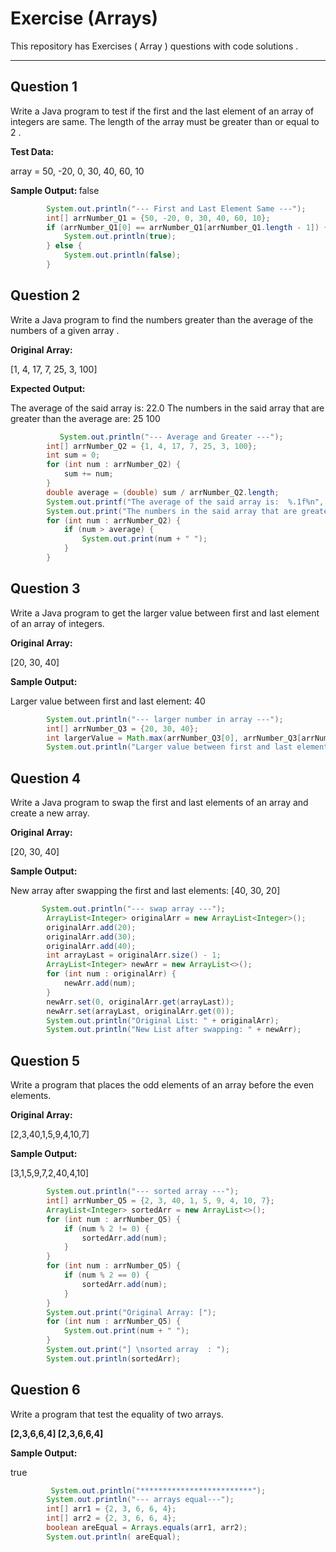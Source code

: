 # Exercise (Arrays) 
This repository has Exercises ( Array ) questions with code solutions .

---
## Question 1
Write a Java program to test if the first and the last element of an array of
integers are same. The length of the array must be greater than or equal to 2 .
<p><b>Test Data:</b></p>
<p>array = 50, -20, 0, 30, 40, 60, 10  </p>
<p><b> Sample Output: </b> false </p>

```java
        System.out.println("--- First and Last Element Same ---");
        int[] arrNumber_Q1 = {50, -20, 0, 30, 40, 60, 10};
        if (arrNumber_Q1[0] == arrNumber_Q1[arrNumber_Q1.length - 1]) {
            System.out.println(true);
        } else {
            System.out.println(false);
        }  
```

## Question 2
Write a Java program to find the numbers greater than the average of the
numbers of a given array .
<p><b>Original Array:</b></p>
<p>[1, 4, 17, 7, 25, 3, 100] </p>
<p><b>Expected Output: </b></p>
<p>The average of the said array is: 22.0 The numbers in the said array that are
greater than the average are: 25 100 </p>

```java
           System.out.println("--- Average and Greater ---");
        int[] arrNumber_Q2 = {1, 4, 17, 7, 25, 3, 100};
        int sum = 0;
        for (int num : arrNumber_Q2) {
            sum += num;
        }
        double average = (double) sum / arrNumber_Q2.length;
        System.out.printf("The average of the said array is:  %.1f%n", average);
        System.out.print("The numbers in the said array that are greater than the average are: ");
        for (int num : arrNumber_Q2) {
            if (num > average) {
                System.out.print(num + " ");
            }
        }
```

## Question 3
Write a Java program to get the larger value between first and last
element of an array of integers.
<p><b>Original Array:</b></p>
<p>[20, 30, 40]</p>
<p><b>Sample Output:  </b></p>
<p>Larger value between first and last element: 40 </p>

```java
        System.out.println("--- larger number in array ---");
        int[] arrNumber_Q3 = {20, 30, 40};
        int largerValue = Math.max(arrNumber_Q3[0], arrNumber_Q3[arrNumber_Q3.length - 1]);
        System.out.println("Larger value between first and last element: " + largerValue);

```


## Question 4
Write a Java program to swap the first and last elements of an array and
create a new array. 
<p><b>Original Array:</b></p>
<p>[20, 30, 40]</p>
<p><b>Sample Output:  </b></p>
<p>New array after swapping the first and last elements: [40, 30, 20] </p>

```java
       System.out.println("--- swap array ---");
        ArrayList<Integer> originalArr = new ArrayList<Integer>();
        originalArr.add(20);
        originalArr.add(30);
        originalArr.add(40);
        int arrayLast = originalArr.size() - 1; 
        ArrayList<Integer> newArr = new ArrayList<>();
        for (int num : originalArr) {
            newArr.add(num);
        }
        newArr.set(0, originalArr.get(arrayLast));   
        newArr.set(arrayLast, originalArr.get(0)); 
        System.out.println("Original List: " + originalArr);
        System.out.println("New List after swapping: " + newArr);

```

## Question 5
Write a program that places the odd elements of an array before the
even elements. 
<p><b>Original Array:</b></p>
<p>[2,3,40,1,5,9,4,10,7] </p>
<p><b>Sample Output:  </b></p>
<p>[3,1,5,9,7,2,40,4,10] </p>

```java
        System.out.println("--- sorted array ---");
        int[] arrNumber_Q5 = {2, 3, 40, 1, 5, 9, 4, 10, 7};
        ArrayList<Integer> sortedArr = new ArrayList<>();
        for (int num : arrNumber_Q5) {
            if (num % 2 != 0) {
                sortedArr.add(num);
            }
        }
        for (int num : arrNumber_Q5) {
            if (num % 2 == 0) {
                sortedArr.add(num);
            }
        }
        System.out.print("Original Array: [");
        for (int num : arrNumber_Q5) {
            System.out.print(num + " ");
        }
        System.out.print("] \nsorted array  : ");
        System.out.println(sortedArr);

```

## Question 6
Write a program that test the equality of two arrays.  
<p><b>[2,3,6,6,4] [2,3,6,6,4] </b></p>
<p><b>Sample Output:  </b></p>
<p>true</p>

```java
         System.out.println("*************************");
        System.out.println("--- arrays equal---");
        int[] arr1 = {2, 3, 6, 6, 4};
        int[] arr2 = {2, 3, 6, 6, 4};
        boolean areEqual = Arrays.equals(arr1, arr2);
        System.out.println( areEqual);

```


